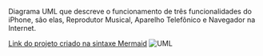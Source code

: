 Diagrama UML que descreve o funcionamento de três funcionalidades do iPhone, são elas, Reprodutor Musical, Aparelho Telefônico e Navegador na Internet. <br>

[Link do projeto criado na sintaxe Mermaid](https://www.mermaidchart.com/app/projects/f5502936-038b-4450-bea7-4793b8626e65/diagrams/7c2a75f3-6666-43a0-b521-9f1746160cca/version/v0.1/edit)
![UML](https://www.mermaidchart.com/raw/7c2a75f3-6666-43a0-b521-9f1746160cca?theme=light&version=v0.1&format=svg)
